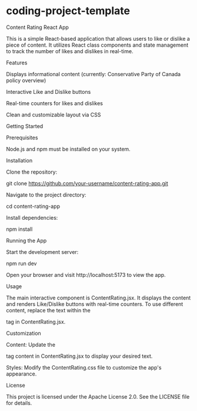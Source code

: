 # coding-project-template


Content Rating React App

This is a simple React-based application that allows users to like or dislike a piece of content. It utilizes React class components and state management to track the number of likes and dislikes in real-time.

Features





Displays informational content (currently: Conservative Party of Canada policy overview)



Interactive Like and Dislike buttons



Real-time counters for likes and dislikes



Clean and customizable layout via CSS

Getting Started

Prerequisites





Node.js and npm must be installed on your system.

Installation





Clone the repository:

git clone https://github.com/your-username/content-rating-app.git



Navigate to the project directory:

cd content-rating-app



Install dependencies:

npm install

Running the App





Start the development server:

npm run dev



Open your browser and visit http://localhost:5173 to view the app.

Usage

The main interactive component is ContentRating.jsx. It displays the content and renders Like/Dislike buttons with real-time counters. To use different content, replace the text within the <p> tag in ContentRating.jsx.

Customization





Content: Update the <p> tag content in ContentRating.jsx to display your desired text.



Styles: Modify the ContentRating.css file to customize the app's appearance.

License

This project is licensed under the Apache License 2.0. See the LICENSE file for details.
